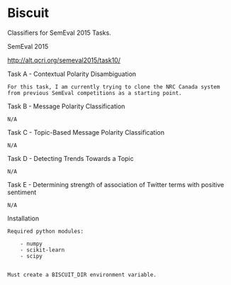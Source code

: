 Biscuit
=======

Classifiers for SemEval 2015 Tasks.



SemEval 2015

http://alt.qcri.org/semeval2015/task10/



Task A - Contextual Polarity Disambiguation

    For this task, I am currently trying to clone the NRC Canada system from previous SemEval competitions as a starting point.



Task B - Message Polarity Classification

    N/A


Task C - Topic-Based Message Polarity Classification

    N/A


Task D - Detecting Trends Towards a Topic

    N/A


Task E - Determining strength of association of Twitter terms with positive sentiment

    N/A




Installation

    Required python modules:

        - numpy
        - scikit-learn
        - scipy


    Must create a BISCUIT_DIR environment variable.


